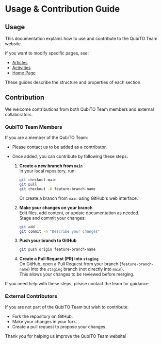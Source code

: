 # Usage & Contribution Guide

## Usage

This documentation explains how to use and contribute to the QubiTO Team website.

If you want to modify specific pages, see:
- [Articles](pages/articles.md)
- [Activities](pages/activities.md)
- [Home Page](pages/home.md)

These guides describe the structure and properties of each section.

## Contribution

We welcome contributions from both QubiTO Team members and external collaborators.

### QubiTO Team Members

If you are a member of the QubiTO Team:
- Please contact us to be added as a contributor.
- Once added, you can contribute by following these steps:

  1. **Create a new branch from `main`**  
     In your local repository, run:
     ```sh
     git checkout main
     git pull
     git checkout -b feature-branch-name
     ```
     Or create a branch from `main` using GitHub's web interface.

  2. **Make your changes on your branch**  
     Edit files, add content, or update documentation as needed.  
     Stage and commit your changes:
     ```sh
     git add .
     git commit -m "Describe your changes"
     ```

  3. **Push your branch to GitHub**  
     ```sh
     git push origin feature-branch-name
     ```

  4. **Create a Pull Request (PR) into `staging`**  
     On GitHub, open a Pull Request from your branch (`feature-branch-name`) into the `staging` branch (not directly into `main`).  
     This allows your changes to be reviewed before merging.

If you need help with these steps, please contact the team for guidance.

### External Contributors

If you are not part of the QubiTO Team but wish to contribute:
- Fork the repository on GitHub.
- Make your changes in your fork.
- Create a pull request to propose your changes.

Thank you for helping us improve the QubiTO Team website!
